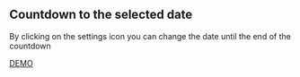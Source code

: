 ## Countdown to the selected date
By clicking on the settings icon you can change the date until the end of the countdown

[DEMO](http://gryimprezowe.pl/countdown)


